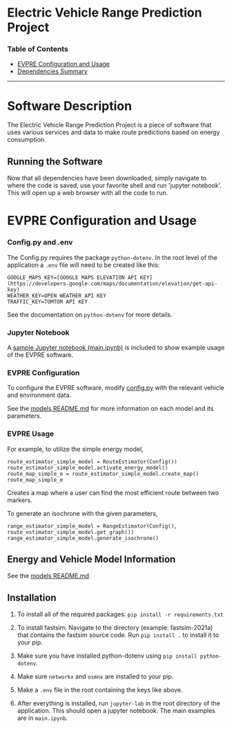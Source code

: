 # Electric Vehicle Range Prediction Project
### Table of Contents

- [EVPRE Configuration and Usage](#EVPRE-Configuration-and-Usage)
- [Dependencies Summary](https://github.com/DIRECTLab/EVPRE/blob/development/docs/Dependencies.md)
---

# Software Description
The Electric Vehicle Range Prediction Project is a piece of software that uses various services and data to make route predictions based on energy consumption.




## Running the Software
Now that all dependencies have been downloaded, simply navigate to where the code is saved, use your favorite shell and run 'jupyter notebook'.  This will open up a web browser with all the code to run.




# EVPRE Configuration and Usage

### Config.py and .env
The Config.py requires the package `python-dotenv`. In the root level of the application a `.env` file will need to be created like this:
```
GOOGLE_MAPS_KEY=[GOOGLE MAPS ELEVATION API KEY](https://developers.google.com/maps/documentation/elevation/get-api-key)
WEATHER_KEY=OPEN WEATHER API KEY
TRAFFIC_KEY=TOMTOM API KEY

```
See the documentation on `python-dotenv` for more details.

### Jupyter Notebook

A [sample Jupyter notebook (main.ipynb)](main.ipynb) is included to show example usage of the EVPRE software.

### EVPRE Configuration

To configure the EVPRE software, modify [config.py](config.py) with the relevant vehicle and environment data.

See the [models README.md](route_estimator/models/README.md) for more information on each model and its parameters.

### EVPRE Usage

For example, to utilize the simple energy model,

```
route_estimator_simple_model = RouteEstimator(Config())
route_estimator_simple_model.activate_energy_model()
route_map_simple_e = route_estimator_simple_model.create_map()
route_map_simple_e
```

Creates a map where a user can find the most efficient route between two markers.

To generate an isochrone with the given parameters,

```
range_estimator_simple_model = RangeEstimator(Config(), route_estimator_simple_model.get_graph())
range_estimator_simple_model.generate_isochrone()
```

## Energy and Vehicle Model Information
See the [models README.md](route_estimator/models/README.md)

## Installation

1. To install all of the required packages:
`pip install -r requirements.txt`

2. To install fastsim:
Navigate to the directory (example: fastsim-2021a) that contains the fastsim source code. Run `pip install .` to install it to your pip.

3. Make sure you have installed python-dotenv using `pip install python-dotenv`.

4. Make sure `networkx` and `osmnx` are installed to your pip. 

5. Make a `.env` file in the root containing the keys like above. 

6. After everything is installed, run `jupyter-lab` in the root directory of the application. This should open a jupyter notebook. The main examples are in `main.ipynb`.
